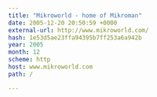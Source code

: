 ```yaml
---
title: "Mikroworld - home of Mikroman"
date: 2005-12-20 20:50:59 +0000
external-url: http://www.mikroworld.com/
hash: 1e53d5ae23ffa94395b7ff253a6a942b
year: 2005
month: 12
scheme: http
host: www.mikroworld.com
path: /

---
```



